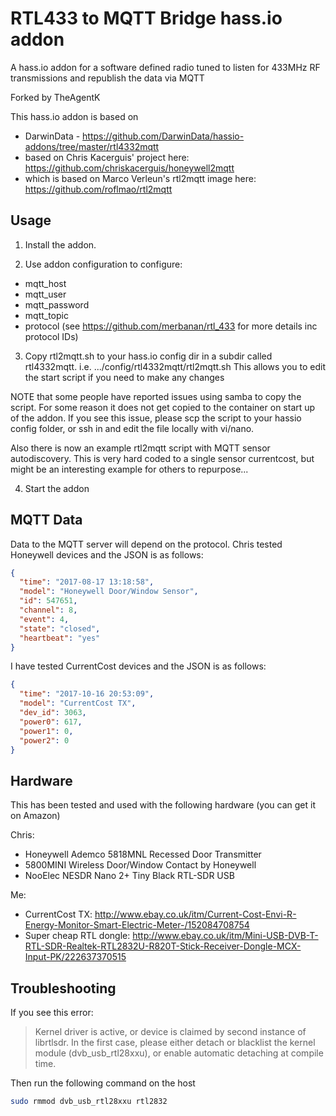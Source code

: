 # RTL433 to MQTT Bridge hass.io addon

A hass.io addon for a software defined radio tuned to listen for 433MHz RF transmissions and republish the data via MQTT

Forked by TheAgentK

This hass.io addon is based on

- DarwinData - https://github.com/DarwinData/hassio-addons/tree/master/rtl4332mqtt
- based on Chris Kacerguis' project here: https://github.com/chriskacerguis/honeywell2mqtt
- which is based on Marco Verleun's rtl2mqtt image here: https://github.com/roflmao/rtl2mqtt

## Usage

1. Install the addon.

2. Use addon configuration to configure:

- mqtt_host
- mqtt_user
- mqtt_password
- mqtt_topic
- protocol (see https://github.com/merbanan/rtl_433 for more details inc protocol IDs)

3. Copy rtl2mqtt.sh to your hass.io config dir in a subdir called rtl4332mqtt.
   i.e.
   .../config/rtl4332mqtt/rtl2mqtt.sh
   This allows you to edit the start script if you need to make any changes

NOTE that some people have reported issues using samba to copy the script. For some reason it does not get copied to the container on start up of the addon. If you see this issue, please scp the script to your hassio config folder, or ssh in and edit the file locally with vi/nano.

Also there is now an example rtl2mqtt script with MQTT sensor autodiscovery. This is very hard coded to a single sensor currentcost, but might be an interesting example for others to repurpose...

4. Start the addon

## MQTT Data

Data to the MQTT server will depend on the protocol.
Chris tested Honeywell devices and the JSON is as follows:

```json
{
  "time": "2017-08-17 13:18:58",
  "model": "Honeywell Door/Window Sensor",
  "id": 547651,
  "channel": 8,
  "event": 4,
  "state": "closed",
  "heartbeat": "yes"
}
```

I have tested CurrentCost devices and the JSON is as follows:

```json
{
  "time": "2017-10-16 20:53:09",
  "model": "CurrentCost TX",
  "dev_id": 3063,
  "power0": 617,
  "power1": 0,
  "power2": 0
}
```

## Hardware

This has been tested and used with the following hardware (you can get it on Amazon)

Chris:

- Honeywell Ademco 5818MNL Recessed Door Transmitter
- 5800MINI Wireless Door/Window Contact by Honeywell
- NooElec NESDR Nano 2+ Tiny Black RTL-SDR USB

Me:

- CurrentCost TX: http://www.ebay.co.uk/itm/Current-Cost-Envi-R-Energy-Monitor-Smart-Electric-Meter-/152084708754
- Super cheap RTL dongle: http://www.ebay.co.uk/itm/Mini-USB-DVB-T-RTL-SDR-Realtek-RTL2832U-R820T-Stick-Receiver-Dongle-MCX-Input-PK/222637370515

## Troubleshooting

If you see this error:

> Kernel driver is active, or device is claimed by second instance of librtlsdr.
> In the first case, please either detach or blacklist the kernel module
> (dvb_usb_rtl28xxu), or enable automatic detaching at compile time.

Then run the following command on the host

```bash
sudo rmmod dvb_usb_rtl28xxu rtl2832
```
